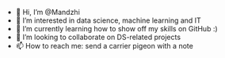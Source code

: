 - 👋 Hi, I’m @Mandzhi
- 👀 I’m interested in data science, machine learning and IT
- 🌱 I’m currently learning how to show off my skills on GitHub :)
- 💞️ I’m looking to collaborate on DS-related projects
- 📫 How to reach me: send a carrier pigeon with a note

<!---
Mandzhi/Mandzhi is a ✨ special ✨ repository because its `README.md` (this file) appears on your GitHub profile.
You can click the Preview link to take a look at your changes.
--->
